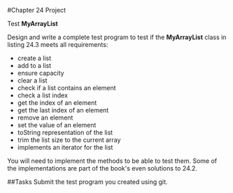 #Chapter 24 Project

Test **MyArrayList**

Design and write a complete test program to test if the **MyArrayList** class in listing 24.3 meets
all requirements:
* create a list
* add to a list
* ensure capacity
* clear a list
* check if a list contains an element
* check a list index
* get the index of an element
* get the last index of an element
* remove an element
* set the value of an element
* toString representation of the list
* trim the list size to the current array
* implements an iterator for the list

You will need to implement the methods to be able to test them. Some of the implementations are part of the book's even solutions to 24.2.

##Tasks
Submit the test program you created using git.
